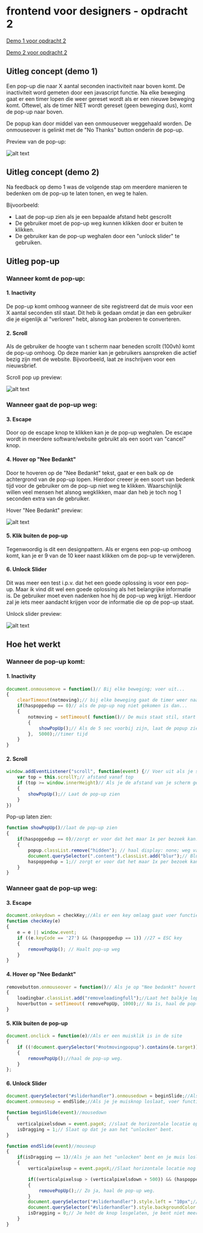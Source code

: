 # frontend voor designers - opdracht 2

[Demo 1 voor opdracht 2](https://ferryslot.github.io/frontendvoordesigners/opdracht2/v1/index.html)

[Demo 2 voor opdracht 2](https://ferryslot.github.io/frontendvoordesigners/opdracht2/v2/)

## Uitleg concept (demo 1)

Een pop-up die naar X aantal seconden inactiviteit naar boven komt.
De inactiviteit word gemeten door een javascript functie.
Na elke beweging gaat er een timer lopen die weer gereset wordt als er een nieuwe beweging komt.
Oftewel, als de timer NIET wordt gereset (geen beweging dus), komt de pop-up naar boven.

De popup kan door middel van een onmouseover weggehaald worden. De onmouseover is gelinkt met de "No Thanks" button onderin de pop-up.

[preview]: https://ferryslot.github.io/frontendvoordesigners/opdracht2/v1/images/popup_preview.png "Preview pop-up v1"

Preview van de pop-up: 

![alt text](https://raw.githubusercontent.com/FerrySlot/frontendvoordesigners/master/opdracht2/images/popup_preview.png "Preview pop-up v1")



## Uitleg concept (demo 2)

Na feedback op demo 1 was de volgende stap om meerdere manieren te bedenken om de pop-up te laten tonen, en weg te halen.

Bijvoorbeeld: 
* Laat de pop-up zien als je een bepaalde afstand hebt gescrollt
* De gebruiker moet de pop-up weg kunnen klikken door er buiten te klikken.
* De gebruiker kan de pop-up weghalen door een "unlock slider" te gebruiken.

## Uitleg pop-up

### Wanneer komt de pop-up:
#### 1. Inactivity
De pop-up komt omhoog wanneer de site registreerd dat de muis voor een X aantal seconden stil staat. Dit heb ik gedaan omdat je dan een gebruiker die je eigenlijk al "verloren" hebt, alsnog kan proberen te converteren.

#### 2. Scroll
Als de gebruiker de hoogte van t scherm naar beneden scrollt (100vh) komt de pop-up omhoog. Op deze manier kan je gebruikers aanspreken die actief bezig zijn met de website. Bijvoorbeeld, laat ze inschrijven voor een nieuwsbrief.

[preview]: https://ferryslot.github.io/frontendvoordesigners/opdracht2/images/scroll_popup.gif "scroll popup"

Scroll pop up preview: 

![alt text](https://raw.githubusercontent.com/FerrySlot/frontendvoordesigners/master/opdracht2/images/scroll_popup.gif "scroll popup")

### Wanneer gaat de pop-up weg:
#### 3. Escape
Door op de escape knop te klikken kan je de pop-up weghalen. De escape wordt in meerdere software/website gebruikt als een soort van "cancel" knop.

#### 4. Hover op "Nee Bedankt"
Door te hoveren op de "Nee Bedankt" tekst, gaat er een balk op de achtergrond van de pop-up lopen. Hierdoor creeer je een soort van bedenk tijd voor de gebruiker om de pop-up niet weg te klikken. Waarschijnlijk willen veel mensen het alsnog wegklikken, maar dan heb je toch nog 1 seconden extra van de gebruiker.

[preview]: https://ferryslot.github.io/frontendvoordesigners/opdracht2/images/neebedankt_hover.gif "Hover op nee bedankt"

Hover "Nee Bedankt" preview: 

![alt text](https://raw.githubusercontent.com/FerrySlot/frontendvoordesigners/master/opdracht2/images/neebedankt_hover.gif "Hover op nee bedankt")

#### 5. Klik buiten de pop-up
Tegenwoordig is dit een designpattern. Als er ergens een pop-up omhoog komt, kan je er 9 van de 10 keer naast klikken om de pop-up te verwijderen.

#### 6. Unlock Slider
Dit was meer een test i.p.v. dat het een goede oplossing is voor een pop-up. Maar ik vind dit wel een goede oplossing als het belangrijke informatie is. De gebruiker moet even nadenken hoe hij de pop-up weg krijgt. Hierdoor zal je iets meer aandacht krijgen voor de informatie die op de pop-up staat.

[preview]: https://ferryslot.github.io/frontendvoordesigners/opdracht2/images/unlock_slider.gif "Unlock slider"

Unlock slider preview: 

![alt text](https://raw.githubusercontent.com/FerrySlot/frontendvoordesigners/master/opdracht2/images/unlock_slider.gif "Unlock slider")

## Hoe het werkt

### Wanneer de pop-up komt:

#### 1. Inactivity
```javascript
document.onmousemove = function()// Bij elke beweging; voer uit...
{
    clearTimeout(notmoving);// bij elke beweging gaat de timer weer naar 5 sec
    if(haspoppedup == 0)// als de pop-up nog niet gekomen is dan...
    {
	    notmoving = setTimeout( function()// De muis staat stil, start de timer van 5 sec
	    { 
	    	showPopUp();// Als de 5 sec voorbij zijn, laat de popup zien.
	    }, 	5000);//timer tijd
	}
}
```

#### 2. Scroll
```javascript
window.addEventListener("scroll", function(event) {// Voer uit als je scrollt...
    var top = this.scrollY;// afstand vanaf top
    if (top >= window.innerHeight)// Als je de afstand van je scherm gescrollt hebt.
    {
    	showPopUp();// Laat de pop-up zien
    }
})
```

Pop-up laten zien:
```javascript
function showPopUp()//laat de pop-up zien
{
	if(haspoppedup == 0)//zorgt er voor dat het maar 1x per bezoek kan.
	{
   		popup.classList.remove("hidden"); // haal display: none; weg van de pop-up
        document.querySelector(".content").classList.add("blur");// Blur de achtergrond
   		haspoppedup = 1;// zorgt er voor dat het maar 1x per bezoek kan.
    }
}
```

### Wanneer gaat de pop-up weg:
#### 3. Escape
```javascript
document.onkeydown = checkKey;//Als er een key omlaag gaat voer functie uit...
function checkKey(e) 
{
    e = e || window.event;
    if ((e.keyCode == '27') && (haspoppedup == 1)) //27 = ESC key
    {
        removePopUp(); // Haalt pop-up weg
    }
}
```

#### 4. Hover op "Nee Bedankt"
```javascript
removebutton.onmouseover = function()// Als je op "Nee bedankt" hovert
{
	loadingbar.classList.add("removeloadingfull");//Laat het balkje lopen met CSS transition van 1s
	hoverbutton = setTimeout( removePopUp, 1000);// Na 1s, haal de pop-up weg.
}
```

#### 5. Klik buiten de pop-up
```javascript
document.onclick = function(e)//Als er een muisklik is in de site
{   
    if ((!document.querySelector("#notmovingpopup").contains(e.target)) && (isDragging == 0))//Als je ergens klikt wat niet de pop-up is.
    {
        removePopUp();//haal de pop-up weg.
    } 
};
```

#### 6. Unlock Slider
```javascript
document.querySelector("#sliderhandler").onmousedown = beginSlide;//Als je knop ingedrukt is, voer functie uit...
document.onmouseup = endSlide;//Als je je muisknop loslaat, voer functie uit...

function beginSlide(event)//mousedown
{
  	verticalpixelsdown = event.pageX; //slaat de horizontale locatie op van de muis
    isDragging = 1;// Slaat op dat je aan het "unlocken" bent.
}

function endSlide(event)//mouseup
{
    if(isDragging == 1)//Als je aan het "unlocken" bent en je muis loslaat.
    {
      	verticalpixelsup = event.pageX;//Slaat horizontale locatie nog een keer op

      	if((verticalpixelsup > (verticalpixelsdown + 500)) && (haspoppedup == 1))//Is je muis tijdens het unlocken 500px naar rechts gegaan?
      	{ 
      		removePopUp();// Zo ja, haal de pop-up weg.
      	}
        document.querySelector("#sliderhandler").style.left = "10px";// Zo niet, gaat de slider terug.
        document.querySelector("#sliderhandler").style.backgroundColor = "#E3655B";// Zo niet, verander de kleur terug
        isDragging = 0;// Je hebt de knop losgelaten, je bent niet meer aan het unlocken.
    }
}
```


